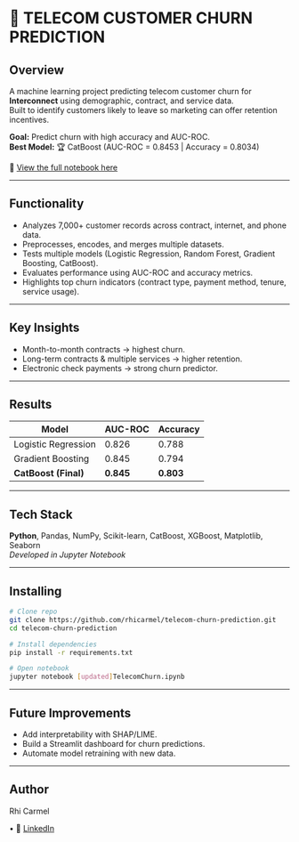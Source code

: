 # 📡 TELECOM CUSTOMER CHURN PREDICTION

## Overview
A machine learning project predicting telecom customer churn for **Interconnect** using demographic, contract, and service data.  
Built to identify customers likely to leave so marketing can offer retention incentives.

**Goal:** Predict churn with high accuracy and AUC-ROC.  
**Best Model:** 🏆 CatBoost (AUC-ROC = 0.8453 | Accuracy = 0.8034)

🔗 [View the full notebook here](./[updated]TelecomChurn.ipynb)

---

## Functionality
- Analyzes 7,000+ customer records across contract, internet, and phone data.  
- Preprocesses, encodes, and merges multiple datasets.  
- Tests multiple models (Logistic Regression, Random Forest, Gradient Boosting, CatBoost).  
- Evaluates performance using AUC-ROC and accuracy metrics.  
- Highlights top churn indicators (contract type, payment method, tenure, service usage).

---

## Key Insights
- Month-to-month contracts → highest churn.  
- Long-term contracts & multiple services → higher retention.  
- Electronic check payments → strong churn predictor.

---

## Results
| Model | AUC-ROC | Accuracy |
|--------|----------|-----------|
| Logistic Regression | 0.826 | 0.788 |
| Gradient Boosting | 0.845 | 0.794 |
| **CatBoost (Final)** | **0.845** | **0.803** |

---

## Tech Stack
**Python**, Pandas, NumPy, Scikit-learn, CatBoost, XGBoost, Matplotlib, Seaborn  
*Developed in Jupyter Notebook*

---

## Installing
```bash
# Clone repo
git clone https://github.com/rhicarmel/telecom-churn-prediction.git
cd telecom-churn-prediction

# Install dependencies
pip install -r requirements.txt

# Open notebook
jupyter notebook [updated]TelecomChurn.ipynb
```
---

## Future Improvements
- Add interpretability with SHAP/LIME.
- Build a Streamlit dashboard for churn predictions.
- Automate model retraining with new data.
---

## Author
Rhi Carmel

• 📎 [LinkedIn](http://linkedin.com/rhiannonfilli)
